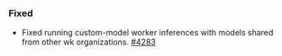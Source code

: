 ### Fixed
- Fixed running custom-model worker inferences with models shared from other wk organizations. [#4283](https://github.com/scalableminds/voxelytics/pull/4283)
